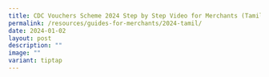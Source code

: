 ```yaml
---
title: CDC Vouchers Scheme 2024 Step by Step Video for Merchants (Tamil)
permalink: /resources/guides-for-merchants/2024-tamil/
date: 2024-01-02
layout: post
description: ""
image: ""
variant: tiptap
---
```

